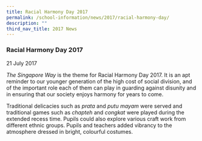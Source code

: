 ```yaml
---
title: Racial Harmony Day 2017
permalink: /school-information/news/2017/racial-harmony-day/
description: ""
third_nav_title: 2017 News
---
```

### **Racial Harmony Day 2017**
21 July 2017

_The Singapore Way_ is the theme for Racial Harmony Day 2017. It is an apt reminder to our younger generation of the high cost of social division, and of the important role each of them can play in guarding against disunity and in ensuring that our society enjoys harmony for years to come. 

Traditional delicacies such as _prata_ and _putu mayam_ were served and traditional games such as _chapteh_ and _congkat_ were played during the extended recess time. Pupils could also explore various craft work from different ethnic groups. Pupils and teachers added vibrancy to the atmosphere dressed in bright, colourful costumes.